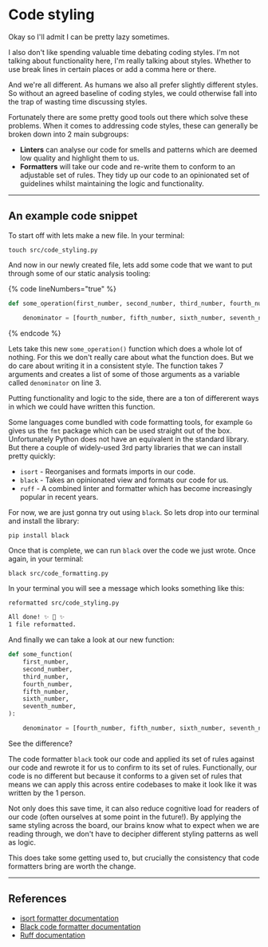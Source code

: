 # Code styling

Okay so I'll admit I can be pretty lazy sometimes.

I also don't like spending valuable time debating coding styles. I'm not talking about functionality here, I'm really talking about styles. Whether to use break lines in certain places or add a comma here or there.

And we're all different. As humans we also all prefer slightly different styles. So without an agreed baseline of coding styles, we could otherwise fall into the trap of wasting time discussing styles.

Fortunately there are some pretty good tools out there which solve these problems. When it comes to addressing code styles, these can generally be broken down into 2 main subgroups:

* **Linters** can analyse our code for smells and patterns which are deemed low quality and highlight them to us.
* **Formatters** will take our code and re-write them to conform to an adjustable set of rules. They tidy up our code to an opinionated set of guidelines whilst maintaining the logic and functionality.

***

## An example code snippet

To start off with lets make a new file. In your terminal:

```
touch src/code_styling.py
```

And now in our newly created file, lets add some code that we want to put through some of our static analysis tooling:

{% code lineNumbers="true" %}
```python
def some_operation(first_number, second_number, third_number, fourth_number, fifth_number, sixth_number, seventh_number):

    denominator = [fourth_number, fifth_number, sixth_number, seventh_number]
```
{% endcode %}

Lets take this new `some_operation()` function which does a whole lot of nothing. For this we don't really care about what the function does. But we do care about writing it in a consistent style. The function takes 7 arguments and creates a list of some of those arguments as a variable called `denominator` on line 3.

Putting functionality and logic to the side, there are a ton of differerent ways in which we could have written this function.

Some languages come bundled with code formatting tools, for example `Go` gives us the `fmt` package which can be used straight out of the box. Unfortunately Python does not have an equivalent in the standard library. But there a couple of widely-used 3rd party libraries that we can install pretty quickly:

* `isort` - Reorganises and formats imports in our code.
* `black` - Takes an opinionated view and formats our code for us.
* `ruff` - A combined linter and formatter which has become increasingly popular in recent years.

For now, we are just gonna try out using `black`. So lets drop into our terminal and install the library:

```shell
pip install black
```

Once that is complete, we can run `black` over the code we just wrote. Once again, in your terminal:

```shell
black src/code_formatting.py
```

In your terminal you will see a message which looks something like this:

```sh
reformatted src/code_styling.py

All done! ✨ 🍰 ✨
1 file reformatted.
```

And finally we can take a look at our new function:

```python
def some_function(
    first_number,
    second_number,
    third_number,
    fourth_number,
    fifth_number,
    sixth_number,
    seventh_number,
):

    denominator = [fourth_number, fifth_number, sixth_number, seventh_number]
```

See the difference?

The code formatter `black` took our code and applied its set of rules against our code and rewrote it for us to confirm to its set of rules. Functionally, our code is no different but because it conforms to a given set of rules that means we can apply this across entire codebases to make it look like it was written by the 1 person.&#x20;

Not only does this save time, it can also reduce cognitive load for readers of our code (often ourselves at some point in the future!). By applying the same styling across the board, our brains know what to expect when we are reading through, we don't have to decipher different styling patterns as well as logic.

This does take some getting used to, but crucially the consistency that code formatters bring are worth the change.

***

## References

* [isort formatter documentation](https://pycqa.github.io/isort/)
* [Black code formatter documentation](https://black.readthedocs.io/en/stable/index.html)
* [Ruff documentation](https://docs.astral.sh/ruff/)
